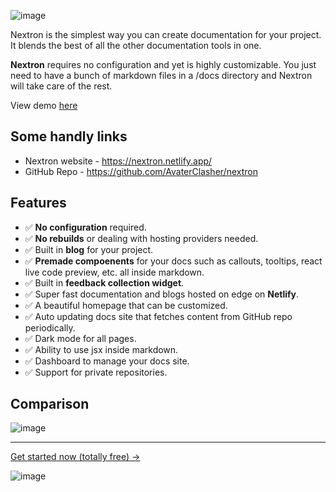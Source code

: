 ![image](https://github.com/AvaterClasher/nextron/assets/116944847/8d3c0301-5c07-4a11-89b8-bb14d2ec6270)

Nextron is the simplest way you can create documentation for your project. It blends the best of all the other documentation tools in one.

**Nextron** requires no configuration and yet is highly customizable. You just need to have a bunch of markdown files in a /docs directory and Nextron will take care of the rest.

View demo [here](https://nextron.netlify.app/Nextron/docs)

## Some handly links

- Nextron website - https://nextron.netlify.app/
- GitHub Repo - https://github.com/AvaterClasher/nextron

## Features

- ✅ **No configuration** required.
- ✅ **No rebuilds** or dealing with hosting providers needed.
- ✅ Built in **blog** for your project.
- ✅ **Premade compoenents** for your docs such as callouts, tooltips, react live code preview, etc. all inside markdown.
- ✅ Built in **feedback collection widget**.
- ✅ Super fast documentation and blogs hosted on edge on **Netlify**.
- ✅ A beautiful homepage that can be customized.
- ✅ Auto updating docs site that fetches content from GitHub repo periodically.
- ✅ Dark mode for all pages.
- ✅ Ability to use jsx inside markdown.
- ✅ Dashboard to manage your docs site.
- ✅ Support for private repositories.

## Comparison

![image](https://github.com/AvaterClasher/nextron/assets/116944847/853d4718-39e9-41b4-b98e-455415ba2fca)

---

[Get started now (totally free) →](https://nextron.netlify.app/signup)

![image](https://github.com/AvaterClasher/nextron/assets/116944847/7d13a9dc-7d5b-46ec-ad8c-6a334d1f91d3)
